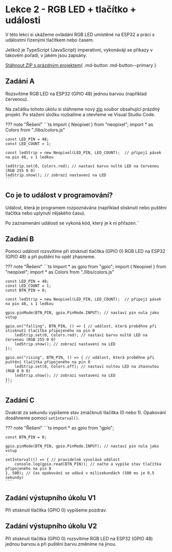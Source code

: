# Lekce 2 - RGB LED + tlačítko + události

V této lekci si ukážeme ovládání RGB LED umístěné na ESP32 a práci s událostmi řízenými tlačítkem nebo časem.

Jelikož je TypeScript (JavaScript) imperativní, vykonávájí se příkazy v takovém pořadí, v jakém jsou zapsány.

[Stáhnout ZIP s prázdným projektem](./blank_project.zip){ .md-button .md-button--primary }

## Zadání A

Rozsvítíme RGB LED na ESP32 (GPIO 48) jednou barvou (například červenou).

Na začátku tohoto úkolu si stáhneme nový [zip](./blank_project.zip) soubor obsahující prázdný projekt. Po stažení složku rozbalíme a otevřeme ve Visual Studio Code.

??? note "Řešení"
    ```ts
    import { Neopixel } from "neopixel";
    import * as Colors from "./libs/colors.js"

    const LED_PIN = 48;
    const LED_COUNT = 1;

    const ledStrip = new Neopixel(LED_PIN, LED_COUNT);  // připojí pásek na pin 48, s 1 ledkou

    ledStrip.set(0, Colors.red); // nastaví barvu nulté LED na červenou (RGB 255 0 0)
    ledStrip.show(); // zobrazí nastavení na LED
    ```

## Co je to událost v programování?

Událost, která je programem rozpoznávána (například stisknutí nebo puštění tlačítka nebo uplynutí nějakého času).

Po zaznamenání události se vykoná kód, který je k ní přiřazen.¨

## Zadání B

Pomocí událostí rozsvítíme při stisknutí tlačítka (GPIO 0) RGB LED na ESP32 (GPIO 48) a při puštění ho opět zhasneme.

??? note "Řešení"
    ```ts
    import * as gpio from "gpio";
    import { Neopixel } from "neopixel";
    import * as Colors from "./libs/colors.js"

    const LED_PIN = 48;
    const LED_COUNT = 1;
    const BTN_PIN = 0;

    const ledStrip = new Neopixel(LED_PIN, LED_COUNT);  // připojí pásek na pin 48, s 1 ledkou

    gpio.pinMode(BTN_PIN, gpio.PinMode.INPUT); // nastaví pin nula jako vstup

    gpio.on("falling", BTN_PIN, () => { // událost, která proběhne při stisknutí tlačítka připojeného na pin 0
        ledStrip.set(0, Colors.red); // nastaví barvu nulté LED na červenou (RGB 255 0 0)
        ledStrip.show(); // zobrazí nastavení na LED
    });

    gpio.on("rising", BTN_PIN, () => { // událost, která proběhne při puštění tlačítka připojeného na pin 0
        ledStrip.set(0, Colors.off); // nastaví nultou LED na zhasnutou (RGB 0 0 0)
        ledStrip.show(); // zobrazí nastavení na LED
    });
    ```

## Zadání C

Dvakrát za sekundu vypíšeme stav zmáčknutí tlačítka (0 nebo 1). Opakování dosáhneme pomocí `setInterval()`.

??? note "Řešení"
    ```ts
    import * as gpio from "gpio";

    const BTN_PIN = 0;

    gpio.pinMode(BTN_PIN, gpio.PinMode.INPUT); // nastaví pin nula jako vstup

    setInterval(() => { // pravidelně vyvolává událost
        console.log(gpio.read(BTN_PIN)); // načte a vypíše stav tlačítka připojeného na pin 0
    }, 500); // čas opakování se udává v milisekundách (500 ms je 0,5 sekundy)
    ```

## Zadání výstupního úkolu V1

Při stisknutí tlačítka (GPIO 0) vypíšeme pozdrav.

## Zadání výstupního úkolu V2

Při stisknutí tlačítka (GPIO 0) rozsvítíme RGB LED na ESP32 (GPIO 48) jednou barvou a při puštění barvu změníme na jinou.
